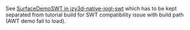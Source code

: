 See [SurfaceDemoSWT in jzy3d-native-jogl-swt](https://github.com/jzy3d/jzy3d-api/blob/emulgl/jzy3d-native-jogl-swt/src/main/java/org/jzy3d/demos/SurfaceDemoSWT.java) 
which has to be kept separated from tutorial build for SWT compatibility issue with build path (AWT demo fail to load).


